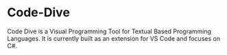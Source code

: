 # Code-Dive
Code Dive is a Visual Programming Tool for Textual Based Programming Languages. It is currently built as an extension for VS Code and focuses on C#.
